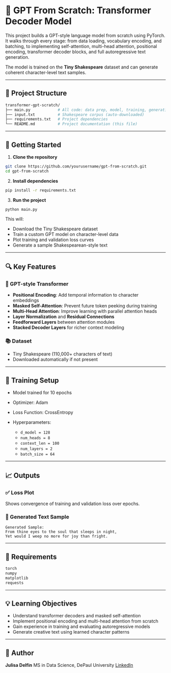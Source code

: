 # 🧠 GPT From Scratch: Transformer Decoder Model

This project builds a GPT-style language model from scratch using PyTorch. It walks through every stage: from data loading, vocabulary encoding, and batching, to implementing self-attention, multi-head attention, positional encoding, transformer decoder blocks, and full autoregressive text generation.

The model is trained on the **Tiny Shakespeare** dataset and can generate coherent character-level text samples.

---

## 📁 Project Structure

```bash
transformer-gpt-scratch/
├── main.py            # All code: data prep, model, training, generation
├── input.txt          # Shakespeare corpus (auto-downloaded)
├── requirements.txt   # Project dependencies
└── README.md          # Project documentation (this file)
```

---

## 🚀 Getting Started

1. **Clone the repository**

```bash
git clone https://github.com/yourusername/gpt-from-scratch.git
cd gpt-from-scratch
```

2. **Install dependencies**

```bash
pip install -r requirements.txt
```

3. **Run the project**

```bash
python main.py
```

This will:

* Download the Tiny Shakespeare dataset
* Train a custom GPT model on character-level data
* Plot training and validation loss curves
* Generate a sample Shakespearean-style text

---

## 🔍 Key Features

### 🧠 GPT-style Transformer

* **Positional Encoding**: Add temporal information to character embeddings
* **Masked Self-Attention**: Prevent future token peeking during training
* **Multi-Head Attention**: Improve learning with parallel attention heads
* **Layer Normalization** and **Residual Connections**
* **Feedforward Layers** between attention modules
* **Stacked Decoder Layers** for richer context modeling

### 📚 Dataset

* Tiny Shakespeare (110,000+ characters of text)
* Downloaded automatically if not present

---

## 🔬 Training Setup

* Model trained for 10 epochs
* Optimizer: Adam
* Loss Function: CrossEntropy
* Hyperparameters:

  * `d_model = 128`
  * `num_heads = 8`
  * `context_len = 100`
  * `num_layers = 2`
  * `batch_size = 64`

---

## 📈 Outputs

### ✅ Loss Plot

Shows convergence of training and validation loss over epochs.

### 📝 Generated Text Sample

```text
Generated Sample:
From thine eyes to the soul that sleeps in night,
Yet would I weep no more for joy than fright.
```

---

## 🧰 Requirements

```txt
torch
numpy
matplotlib
requests
```

---

## 💡 Learning Objectives

* Understand transformer decoders and masked self-attention
* Implement positional encoding and multi-head attention from scratch
* Gain experience in training and evaluating autoregressive models
* Generate creative text using learned character patterns

---

## 👤 Author

**Julisa Delfin** MS in Data Science, DePaul University
[LinkedIn](https://www.linkedin.com/in/julisadelfin/)
